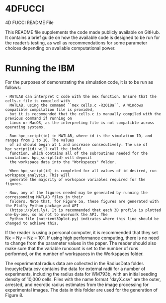 # 4DFUCCI

4D FUCCI README File

This README file supplements the code made publicly available on GitHub. It contains a brief guide on
how the available code is designed to be run for the reader’s testing, as well as recommendations for some
parameter choices depending on available computational power.

Running the IBM
===============

For the purposes of demonstrating the simulation code, it is to be run as follows:

	- MATLAB can interpret C code with the mex function. Ensure that the cells.c file is compiled with 
	  MATLAB, using the command ``mex cells.c -R2018a``. A Windows compatible compilation file is provided, 
	  but it is recommended that the cells.c is manually compiled with the previous command if running on 
	  Linux or MacOS, as the interpreting file is not compatible across operating systems. 

	- Run hpc_script(id) in MATLAB, where id is the simulation ID, and ranges from 1 to 10. The values
	  of id should begin at 1 and increase consecutively. The use of hpc_script(id) will call the ibm3d 
	  function, which contains all of the subroutines needed for the simulation. hpc_script(id) will deposit
	  the workspace data into the "Workspaces" folder.

	- When hpc_script(id) is completed for all values of id desired, run workspace_analysis. This will 
	  generate the majority of workspace variables required for the figures.

	- Now, any of the figures needed may be generated by running the corresponding MATLAB files in their
	  folders. Note that, for Figure 5a, these figures are generated with the Plotly Python package and API
	  (https://plot.ly). It is recommended that each 3D profile is plotted one-by-one, so as not to overwork the API. The
	  Python file (nutrient3Dplot.py) indicates where this line should be changed to achieve this.

If the reader is using a personal computer, it is recommended that they set Nx = Ny = Nz = 101. If using
high performance computing, there is no need to change from the parameter values in the paper. The reader
should also make sure that the variable runcount is set to the number of runs performed, or the number of
workspaces in the Workspaces folder. 

The experimental radius data are collected in the RadiusData folder. IncucyteData.csv contains the data for external radii
for a number of experiments, including the radius data for WM793b, with an initial seeding density of 10,000 cells. Files 
with the name format "dayX.csv" are the outer, arrested, and necrotic radius estimates from the image processing for
experimental images. The data in this folder are used for the generation of Figure 8. 
